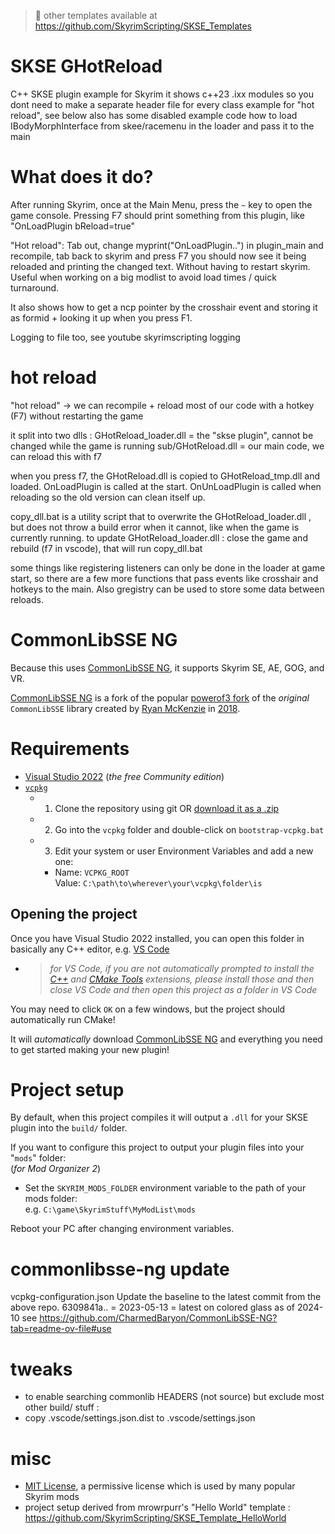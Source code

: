 > 📜 other templates available at https://github.com/SkyrimScripting/SKSE_Templates

# SKSE GHotReload

C++ SKSE plugin example for Skyrim
it shows c++23 .ixx modules so you dont need to make a separate header file for every class
example for "hot reload", see below
also has some disabled example code how to load IBodyMorphInterface from skee/racemenu in the loader and pass it to the main

# What does it do?

After running Skyrim, once at the Main Menu, press the `~` key to open the game console.
Pressing F7 should print something from this plugin, like "OnLoadPlugin bReload=true"

"Hot reload": Tab out, change myprint("OnLoadPlugin..") in plugin_main and recompile, tab back to skyrim and press F7
you should now see it being reloaded and printing the changed text. Without having to restart skyrim.
Useful when working on a big modlist to avoid load times / quick turnaround.

It also shows how to get a ncp pointer by the crosshair event and storing it as formid + looking it up when you press F1.

Logging to file too, see youtube skyrimscripting logging

# hot reload

"hot reload" -> we can recompile + reload most of our code with a hotkey (F7) without restarting the game

it split into two dlls :
GHotReload_loader.dll = the "skse plugin", cannot be changed while the game is running
sub/GHotReload.dll  = our main code, we can reload this with f7

when you press f7, the GHotReload.dll is copied to GHotReload_tmp.dll and loaded.
OnLoadPlugin is called at the start.
OnUnLoadPlugin is called when reloading so the old version can clean itself up.

copy_dll.bat is a utility script that to overwrite the GHotReload_loader.dll , but does not throw a build error when it cannot, like when the game is currently running.
to update GHotReload_loader.dll : close the game and rebuild (f7 in vscode), that will run copy_dll.bat

some things like registering listeners can only be done in the loader at game start, so there are a few more functions that pass events like crosshair and hotkeys to the main.
Also gregistry can be used to store some data between reloads.

# CommonLibSSE NG

Because this uses [CommonLibSSE NG](https://github.com/CharmedBaryon/CommonLibSSE-NG), it supports Skyrim SE, AE, GOG, and VR.

[CommonLibSSE NG](https://github.com/CharmedBaryon/CommonLibSSE-NG) is a fork of the popular [powerof3 fork](https://github.com/powerof3/CommonLibSSE) of the _original_ `CommonLibSSE` library created by [Ryan McKenzie](https://github.com/Ryan-rsm-McKenzie) in [2018](https://github.com/Ryan-rsm-McKenzie/CommonLibSSE/commit/224773c424bdb8e36c761810cdff0fcfefda5f4a).

# Requirements

- [Visual Studio 2022](https://visualstudio.microsoft.com/) (_the free Community edition_)
- [`vcpkg`](https://github.com/microsoft/vcpkg)
  - 1. Clone the repository using git OR [download it as a .zip](https://github.com/microsoft/vcpkg/archive/refs/heads/master.zip)
  - 2. Go into the `vcpkg` folder and double-click on `bootstrap-vcpkg.bat`
  - 3. Edit your system or user Environment Variables and add a new one:
    - Name: `VCPKG_ROOT`  
      Value: `C:\path\to\wherever\your\vcpkg\folder\is`

## Opening the project

Once you have Visual Studio 2022 installed, you can open this folder in basically any C++ editor, e.g. [VS Code](https://code.visualstudio.com/) 
- > _for VS Code, if you are not automatically prompted to install the [C++](https://marketplace.visualstudio.com/items?itemName=ms-vscode.cpptools) and [CMake Tools](https://marketplace.visualstudio.com/items?itemName=ms-vscode.cmake-tools) extensions, please install those and then close VS Code and then open this project as a folder in VS Code_

You may need to click `OK` on a few windows, but the project should automatically run CMake!

It will _automatically_ download [CommonLibSSE NG](https://github.com/CharmedBaryon/CommonLibSSE-NG) and everything you need to get started making your new plugin!

# Project setup

By default, when this project compiles it will output a `.dll` for your SKSE plugin into the `build/` folder.

If you want to configure this project to output your plugin files
into your "`mods`" folder:  
(_for Mod Organizer 2_)

- Set the `SKYRIM_MODS_FOLDER` environment variable to the path of your mods folder:  
  e.g. `C:\game\SkyrimStuff\MyModList\mods`  

Reboot your PC after changing environment variables.

# commonlibsse-ng update

vcpkg-configuration.json
Update the baseline to the latest commit from the above repo. 6309841a.. = 2023-05-13 = latest on colored glass as of 2024-10
see https://github.com/CharmedBaryon/CommonLibSSE-NG?tab=readme-ov-file#use

# tweaks

- to enable searching commonlib HEADERS (not source) but exclude most other build/ stuff :
- copy .vscode/settings.json.dist to .vscode/settings.json

# misc

- [MIT License](https://choosealicense.com/licenses/mit/), a permissive license which is used by many popular Skyrim mods
- project setup derived from mrowrpurr's "Hello World" template : https://github.com/SkyrimScripting/SKSE_Template_HelloWorld
